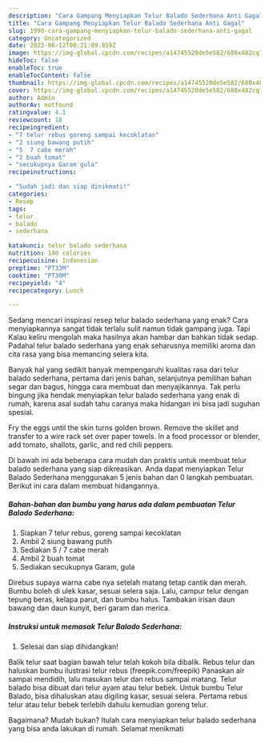 ```yaml
---
description: "Cara Gampang Menyiapkan Telur Balado Sederhana Anti Gagal"
title: "Cara Gampang Menyiapkan Telur Balado Sederhana Anti Gagal"
slug: 1990-cara-gampang-menyiapkan-telur-balado-sederhana-anti-gagal
category: Uncategorized
date: 2022-06-12T00:21:09.859Z
image: https://img-global.cpcdn.com/recipes/a14745520de5e582/680x482cq70/telur-balado-sederhana-foto-resep-utama.jpg
hideToc: false
enableToc: true
enableTocContent: false
thumbnail: https://img-global.cpcdn.com/recipes/a14745520de5e582/680x482cq70/telur-balado-sederhana-foto-resep-utama.jpg
cover: https://img-global.cpcdn.com/recipes/a14745520de5e582/680x482cq70/telur-balado-sederhana-foto-resep-utama.jpg
author: Admin
authorAv: notfound
ratingvalue: 4.1
reviewcount: 18
recipeingredient:
- "7 telur rebus goreng sampai kecoklatan"
- "2 siung bawang putih"
- "5  7 cabe merah"
- "2 buah tomat"
- "secukupnya Garam gula"
recipeinstructions:

- "Sudah jadi dan siap dinikmati!"
categories:
- Resep
tags:
- telur
- balado
- sederhana

katakunci: telur balado sederhana 
nutrition: 140 calories
recipecuisine: Indonesian
preptime: "PT33M"
cooktime: "PT30M"
recipeyield: "4"
recipecategory: Lunch

---
```



Sedang mencari inspirasi resep telur balado sederhana yang enak? Cara menyiapkannya sangat tidak terlalu sulit namun tidak gampang juga. Tapi Kalau keliru mengolah maka hasilnya akan hambar dan bahkan tidak sedap. Padahal telur balado sederhana yang enak seharusnya memiliki aroma dan cita rasa yang bisa memancing selera kita.


Banyak hal yang sedikit banyak mempengaruhi kualitas rasa dari telur balado sederhana, pertama dari jenis bahan, selanjutnya pemilihan bahan segar dan bagus, hingga cara membuat dan menyajikannya. Tak perlu bingung jika hendak menyiapkan telur balado sederhana yang enak di rumah, karena asal sudah tahu caranya maka hidangan ini bisa jadi suguhan spesial.

Fry the eggs until the skin turns golden brown. Remove the skillet and transfer to a wire rack set over paper towels. In a food processor or blender, add tomato, shallots, garlic, and red chili peppers.


Di bawah ini ada beberapa cara mudah dan praktis untuk membuat telur balado sederhana yang siap dikreasikan. Anda dapat menyiapkan Telur Balado Sederhana menggunakan 5 jenis bahan dan 0 langkah pembuatan. Berikut ini cara dalam membuat hidangannya.

<!--inarticleads1-->

##### Bahan-bahan dan bumbu yang harus ada dalam pembuatan Telur Balado Sederhana:

1. Siapkan 7 telur rebus, goreng sampai kecoklatan
1. Ambil 2 siung bawang putih
1. Sediakan 5 / 7 cabe merah
1. Ambil 2 buah tomat
1. Sediakan secukupnya Garam, gula


Direbus supaya warna cabe nya setelah matang tetap cantik dan merah. Bumbu boleh di ulek kasar, sesuai selera saja. Lalu, campur telur dengan tepung beras, kelapa parut, dan bumbu halus. Tambakan irisan daun bawang dan daun kunyit, beri garam dan merica. 

<!--inarticleads2-->

##### Instruksi untuk memasak Telur Balado Sederhana:


1. Selesai dan siap dihidangkan!

Balik telur saat bagian bawah telur telah kokoh bila dibalik. Rebus telur dan haluskan bumbu ilustrasi telur rebus (freepik.com/freepik) Panaskan air sampai mendidih, lalu masukan telur dan rebus sampai matang. Telur balado bisa dibuat dari telur ayam atau telur bebek. Untuk bumbu Telur Balado, bisa dihaluskan atau digiling kasar, sesuai selera. Pertama rebus telur atau telur bebek terlebih dahulu kemudian goreng telur. 

Bagaimana? Mudah bukan? Itulah cara menyiapkan telur balado sederhana yang bisa anda lakukan di rumah. Selamat menikmati
